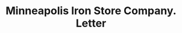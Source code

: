 ---
doi: 10.7916/D8XW5WTS
date_other: '1915'
date_other_textual: '1915'
form: correspondence
genre:
- Letters (correspondence)
name:
- Minneapolis Iron Store Company
object_in_context_url: https://biggert.cul.columbia.edu/items/view/ave_biggert_00650
subject_hierarchical_geographic:
- Minneapolis, Minnesota, United States
subject_name:
- Minneapolis Iron Store Company
title: Minneapolis Iron Store Company. Letter
sort_title: Minneapolis Iron Store Company. Letter
call_number: ave_biggert_00650
coordinates:
- 44.983333333333334,-93.26666666666667
pid: ave_biggert_00650
identifiers: ave_biggert_00650
thumbnail: https://derivativo-1.library.columbia.edu/iiif/2/ldpd:345638/full/!256,256/0/native.jpg
permalink: "/items/ave_biggert_00650/"
layout: iiif-image-page
---
